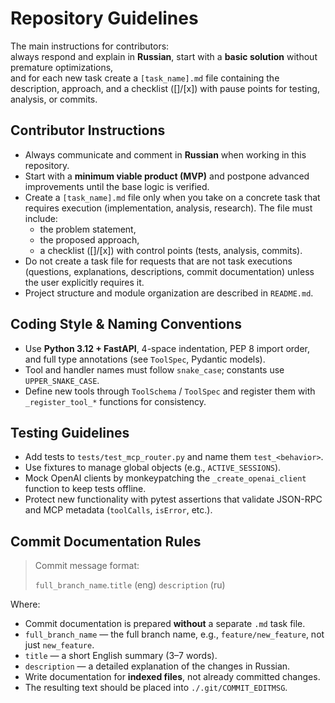 # Repository Guidelines

The main instructions for contributors:  
always respond and explain in **Russian**, start with a **basic solution** without premature optimizations,  
and for each new task create a `[task_name].md` file containing the description, approach, and a checklist ([]/[x]) with pause points for testing, analysis, or commits.

## Contributor Instructions

- Always communicate and comment in **Russian** when working in this repository.  
- Start with a **minimum viable product (MVP)** and postpone advanced improvements until the base logic is verified.  
- Create a `[task_name].md` file only when you take on a concrete task that requires execution (implementation, analysis, research). The file must include:  
  - the problem statement,  
  - the proposed approach,  
  - a checklist ([]/[x]) with control points (tests, analysis, commits).  
- Do not create a task file for requests that are not task executions (questions, explanations, descriptions, commit documentation) unless the user explicitly requires it.  
- Project structure and module organization are described in `README.md`.

## Coding Style & Naming Conventions

- Use **Python 3.12 + FastAPI**, 4-space indentation, PEP 8 import order, and full type annotations (see `ToolSpec`, Pydantic models).  
- Tool and handler names must follow `snake_case`; constants use `UPPER_SNAKE_CASE`.  
- Define new tools through `ToolSchema` / `ToolSpec` and register them with `_register_tool_*` functions for consistency.

## Testing Guidelines

- Add tests to `tests/test_mcp_router.py` and name them `test_<behavior>`.  
- Use fixtures to manage global objects (e.g., `ACTIVE_SESSIONS`).  
- Mock OpenAI clients by monkeypatching the `_create_openai_client` function to keep tests offline.  
- Protect new functionality with pytest assertions that validate JSON-RPC and MCP metadata (`toolCalls`, `isError`, etc.).

## Commit Documentation Rules

> Commit message format:
>
>
> `full_branch_name`.`title` (eng)
> `description` (ru)
>

Where:  

- Commit documentation is prepared **without** a separate `.md` task file.  
- `full_branch_name` — the full branch name, e.g., `feature/new_feature`, not just `new_feature`.  
- `title` — a short English summary (3–7 words).  
- `description` — a detailed explanation of the changes in Russian.  
- Write documentation for **indexed files**, not already committed changes.  
- The resulting text should be placed into `./.git/COMMIT_EDITMSG`.